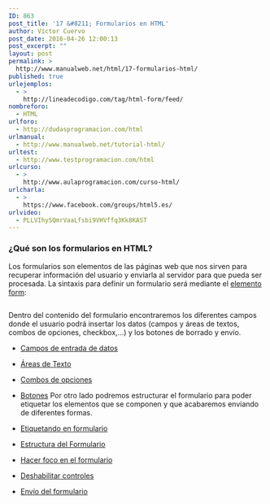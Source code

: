 ```yaml
---
ID: 863
post_title: '17 &#8211; Formularios en HTML'
author: Víctor Cuervo
post_date: 2016-04-26 12:00:13
post_excerpt: ""
layout: post
permalink: >
  http://www.manualweb.net/html/17-formularios-html/
published: true
urlejemplos:
  - >
    http://lineadecodigo.com/tag/html-form/feed/
nombreforo:
  - HTML
urlforo:
  - http://dudasprogramacion.com/html
urlmanual:
  - http://www.manualweb.net/tutorial-html/
urltest:
  - http://www.testprogramacion.com/html
urlcurso:
  - >
    http://www.aulaprogramacion.com/curso-html/
urlcharla:
  - >
    https://www.facebook.com/groups/html5.es/
urlvideo:
  - PLLVIhySQmrVaaLfsbi9VHVffq3Kk8KAST
---
```

### ¿Qué son los formularios en HTML?

<span style="font-weight: 400;">Los formularios son elementos de las páginas web que nos sirven para recuperar información del usuario y enviarla al servidor para que pueda ser procesada.</span> <span style="font-weight: 400;">La sintaxis para definir un formulario será mediante el </span>[<span style="font-weight: 400;">elemento form</span>][1]<span style="font-weight: 400;">:</span> <pre lang="html4strict"></pre>

<span style="font-weight: 400;">Dentro del contenido del formulario encontraremos los diferentes campos donde el usuario podrá insertar los datos (campos y áreas de textos, combos de opciones, checkbox,...) y los botones de borrado y envío.</span> 
*   [Campos de entrada de datos][2]
*   [Áreas de Texto][3]
*   [Combos de opciones][4]
*   [Botones][5] Por otro lado podremos estructurar el formulario para poder etiquetar los elementos que se componen y que acabaremos enviando de diferentes formas. 

*   [Etiquetando en formulario][6]
*   [Estructura del Formulario][7]
*   [Hacer foco en el formulario][8]
*   [Deshabilitar controles][9]
*   [Envío del formulario][10]

## 

##

 [1]: http://www.w3api.com/wiki/HTML:FORM
 [2]: http://www.manualweb.net/html/campos-formularios/#input
 [3]: http://www.manualweb.net/html/campos-formularios/#textarea
 [4]: http://www.manualweb.net/html/campos-formularios/#select
 [5]: http://www.manualweb.net/html/campos-formularios/#button
 [6]: http://www.manualweb.net/html/estructura-envio-formularios/#label
 [7]: http://www.manualweb.net/html/estructura-envio-formularios/#fieldset
 [8]: http://www.manualweb.net/html/estructura-envio-formularios/#foco
 [9]: http://www.manualweb.net/html/estructura-envio-formularios/#disabled
 [10]: http://www.manualweb.net/html/estructura-envio-formularios/#submit